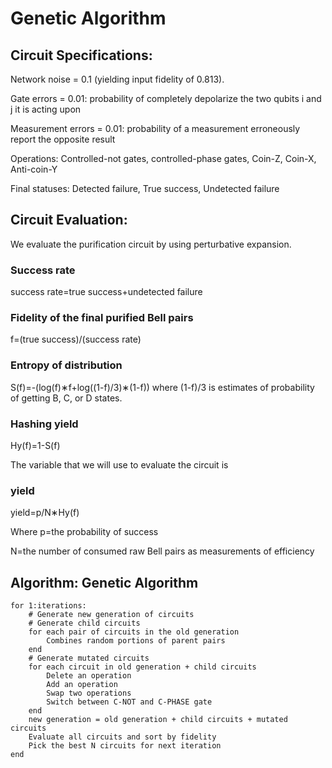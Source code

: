 # Genetic Algorithm

## Circuit Specifications:
Network noise = 0.1 (yielding input fidelity of 0.813).

Gate errors = 0.01: probability of completely depolarize the two qubits i and j it is acting upon

Measurement errors = 0.01: probability of a measurement erroneously report the opposite result

Operations: Controlled-not gates, controlled-phase gates, Coin-Z, Coin-X, Anti-coin-Y

Final statuses: Detected failure, True success, Undetected failure

## Circuit Evaluation:

We evaluate the purification circuit by using perturbative expansion.
### Success rate
success rate=true success+undetected failure
### Fidelity of the final purified Bell pairs
f=(true success)/(success rate)
### Entropy of distribution
S(f)=-(log⁡(f)∗f+log⁡((1-f)/3)∗(1-f))
      where (1-f)/3 is estimates of probability of getting B, C, or D states.
### Hashing yield
Hy(f)=1-S(f)

The variable that we will use to evaluate the circuit is
### yield
yield=p/N∗Hy(f)

Where p=the probability of success

N=the number of consumed raw Bell pairs as measurements of efficiency


## Algorithm: Genetic Algorithm
```
for 1:iterations:
    # Generate new generation of circuits
    # Generate child circuits
    for each pair of circuits in the old generation
        Combines random portions of parent pairs
    end
    # Generate mutated circuits
    for each circuit in old generation + child circuits
        Delete an operation
        Add an operation
        Swap two operations
        Switch between C-NOT and C-PHASE gate
    end
    new generation = old generation + child circuits + mutated circuits
    Evaluate all circuits and sort by fidelity
    Pick the best N circuits for next iteration
end
```


